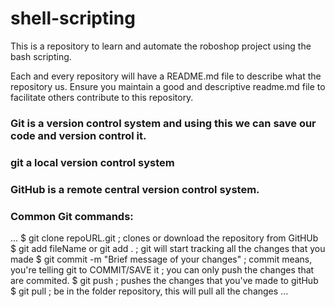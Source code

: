 # shell-scripting
This is a repository to learn and automate the roboshop project using the bash scripting.

Each and every repository will have a README.md file to describe what the repository us. 
Ensure you maintain a good and descriptive readme.md file to facilitate others contribute to this repository.

### Git is a version control system and using this we can save our code and version control it.

### git a local version control system

### GitHub is a remote central version control system.

### Common Git commands:

...
$ git clone repoURL.git                         ; clones or download the repository from GitHUb
$ git add fileName  or   git add .              ; git will start tracking all the changes that you made 
$ git commit -m "Brief message of your changes" ; commit means, you're telling git to COMMIT/SAVE it ; you can only push the changes that are commited.
$ git push                                      ; pushes the changes that you've made to gitHub 
$ git pull                                      ; be in the folder repository, this will pull all the changes
...
